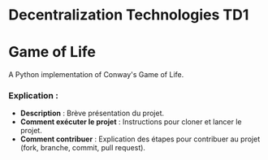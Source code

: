 # Decentralization Technologies TD1 

# Game of Life
A Python implementation of Conway's Game of Life.


### **Explication :**
- **Description** : Brève présentation du projet.
- **Comment exécuter le projet** : Instructions pour cloner et lancer le projet.
- **Comment contribuer** : Explication des étapes pour contribuer au projet (fork, branche, commit, pull request).

